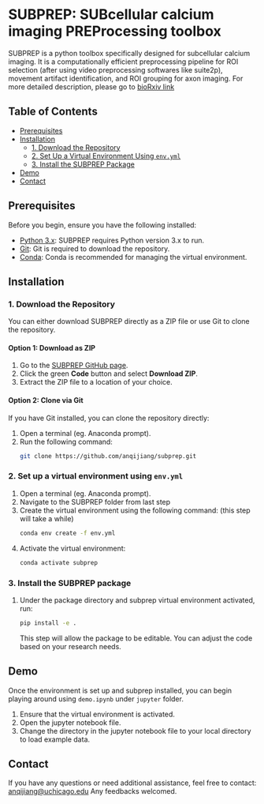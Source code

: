 # SUBPREP: SUBcellular calcium imaging PREProcessing toolbox

SUBPREP is a python toolbox specifically designed for subcellular calcium imaging. It is a computationally efficient preprocessing pipeline for ROI selection (after using video preprocessing softwares like suite2p), movement artifact identification, and ROI grouping for axon imaging.
For more detailed description, please go to [bioRxiv link](https://www.biorxiv.org/content/10.1101/2024.10.04.616737v1.)

## Table of Contents
- [Prerequisites](#prerequisites)
- [Installation](#installation)
  - [1. Download the Repository](#1-download-the-repository)
  - [2. Set Up a Virtual Environment Using `env.yml`](#2-set-up-a-virtual-environment-using-envyml)
  - [3. Install the SUBPREP Package](#3-install-the-subprep-package)
- [Demo](#demo)
- [Contact](#troubleshooting)

## Prerequisites

Before you begin, ensure you have the following installed:
- [Python 3.x](https://www.python.org/downloads/): SUBPREP requires Python version 3.x to run.
- [Git](https://git-scm.com/): Git is required to download the repository.
- [Conda](https://docs.conda.io/projects/conda/en/latest/user-guide/install/): Conda is recommended for managing the virtual environment.

## Installation

### 1. Download the Repository
You can either download SUBPREP directly as a ZIP file or use Git to clone the repository.

#### Option 1: Download as ZIP
1. Go to the [SUBPREP GitHub page](https://github.com/anqijiang/subprep).
2. Click the green **Code** button and select **Download ZIP**.
3. Extract the ZIP file to a location of your choice.

#### Option 2: Clone via Git
If you have Git installed, you can clone the repository directly:
1. Open a terminal (eg. Anaconda prompt).
2. Run the following command:
   ```bash
   git clone https://github.com/anqijiang/subprep.git

### 2. Set up a virtual environment using `env.yml`
1. Open a terminal (eg. Anaconda prompt).
2. Navigate to the SUBPREP folder from last step
3. Create the virtual environment using the following command: (this step will take a while)
   ```bash
   conda env create -f env.yml
4. Activate the virtual environment:
   ```bash
   conda activate subprep

### 3. Install the SUBPREP package
1. Under the package directory and subprep virtual environment activated, run:
   ```bash
   pip install -e .
   ```
    This step will allow the package to be editable. You can adjust the code based on your research needs.

## Demo
Once the environment is set up and subprep installed, you can begin playing around using `demo.ipynb` under `jupyter` folder.
1. Ensure that the virtual environment is activated.
2. Open the jupyter notebook file.
3. Change the directory in the jupyter notebook file to your local directory to load example data.

## Contact
If you have any questions or need additional assistance, feel free to contact: [anqijiang@uchicago.edu](mailto:anqijiang@uchicago.edu)
Any feedbacks welcomed.